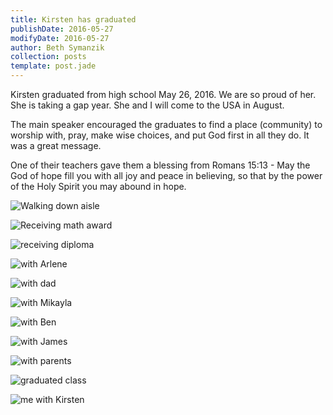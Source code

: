 ```yaml
---
title: Kirsten has graduated
publishDate: 2016-05-27
modifyDate: 2016-05-27
author: Beth Symanzik
collection: posts
template: post.jade
---
```


Kirsten graduated from high school May 26, 2016.  We are so proud of her.  She is taking a gap year.  She and I will come to the USA in August.

The main speaker encouraged the graduates to find a place (community) to worship with, pray, make wise choices, and put God first in all they do.  It was a great message.

One of their teachers gave them a blessing from Romans 15:13 - May the God of hope fill you with all joy and peace in believing, so that by the power of the Holy Spirit you may abound in hope.

![Walking down aisle](/images/IMG_6095.JPG)

![Receiving math award](/images/IMG_6106.JPG)

![receiving diploma](/images/IMG_6110.JPG)

![with Arlene](/images/IMG_6117.JPG)

![with dad](/images/IMG_6125.JPG)

![with Mikayla](/images/IMG_6131.JPG)

![with Ben](/images/IMG_6136.JPG)

![with James](/images/IMG_6138.JPG)

![with parents](/images/IMG_6147.JPG)

![graduated class](/images/IMG_6157.JPG)

![me with Kirsten](/images/IMG_6126.JPG)

